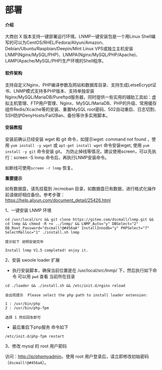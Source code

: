 # 部署

#### 介绍

大商创 X 版本支持一键部署运行环境。LNMP一键安装包是一个用Linux Shell编写的可以为CentOS/RHEL/Fedora/Aliyun/Amazon、Debian/Ubuntu/Raspbian/Deepin/Mint Linux VPS或独立主机安装LNMP(Nginx/MySQL/PHP)、LNMPA(Nginx/MySQL/PHP/Apache)、LAMP(Apache/MySQL/PHP)生产环境的Shell程序。

#### 软件架构

支持自定义Nginx、PHP编译参数及网站和数据库目录、支持生成LetseEcrypt证书、LNMP模式支持多PHP版本、支持单独安装Nginx/MySQL/MariaDB/Pureftpd服务器，同时提供一些实用的辅助工具如：虚拟主机管理、FTP用户管理、Nginx、MySQL/MariaDB、PHP的升级、常用缓存组件Redis/Xcache等的安装、重置MySQL root密码、502自动重启、日志切割、SSH防护DenyHosts/Fail2Ban、备份等许多实用脚本。

#### 安装教程

安装前确认已经安装 wget 和 git 命令，如提示wget: command not found ，使用 `yum install -y wget` 或 `apt-get install wget` 命令安装wget,
使用 `yum install -y git` 命令安装 git。 为防止掉线等情况，建议使用screen，可以先执行：screen -S lnmp 命令后，再执行LNMP安装命令。

如断线可使用`screen -r lnmp` 恢复。

**重要提示**

如有数据盘，请先挂载到 /ecmoban 目录，如数据盘已有数据，进行格式化操作前请做好相应备份。参考步骤：https://help.aliyun.com/document_detail/25426.html

1、一键安装 LNMP 环境

```
cd /usr/local/src && git clone https://gitee.com/dscmall/lnmp.git && cd lnmp && chmod -R +x ../lnmp/ && LNMP_Auto="y" DBSelect="2" DB_Root_Password="dscmall!@#456aA" InstallInnodb="y" PHPSelect="7" SelectMalloc="1" ./install.sh lnmp
```

```
提示如下 说明安装完毕 

Install lnmp V1.5 completed! enjoy it.
```

2、安装 swoole loader 扩展

- 执行安装脚本，确保当前位置是在 /usr/local/src/lnmp/ 下，然后执行如下命令 可以用 `pwd` 查看 当前所在目录

```
cd ./loader && ./install.sh && /etc/init.d/nginx reload

会出现提示  Please select the php path to install loader extension:

1 : /usr/bin/php
2 : /usr/bin/php-fpm

选择 1 然后回车即可 

```
- 最后重启下php服务 命令如下

```
/etc/init.d/php-fpm restart

```

3、修改 mysql 的 root 用户密码

访问：[http://ip/phpmyadmin](http://ip/phpmyadmin)，使用 root 用户登录后，请立即修改初始密码（`dscmall!@#456aA`）。